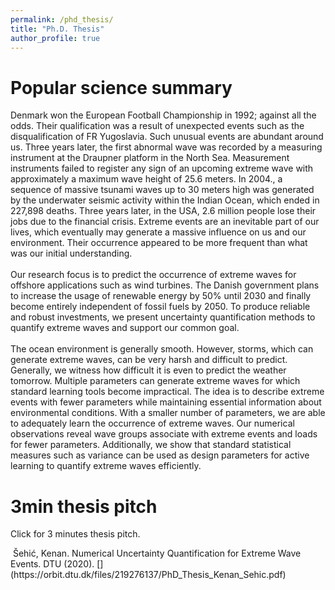 ```yaml
---
permalink: /phd_thesis/
title: "Ph.D. Thesis"
author_profile: true
---
```


# Popular science summary

Denmark won the European Football Championship in 1992; against all the odds. Their qualification was a result of unexpected events such as the disqualification of FR Yugoslavia. Such unusual events are abundant around us. Three years later, the first abnormal wave was recorded by a measuring instrument at the Draupner platform in the North Sea. Measurement instruments failed to register any sign of an upcoming extreme wave with approximately a maximum wave height of 25.6 meters. In 2004., a sequence of massive tsunami waves up to 30 meters high was generated by the underwater seismic activity within the Indian Ocean, which ended in 227,898 deaths. Three years later, in the USA, 2.6 million people lose their jobs due to the financial crisis. Extreme events are an inevitable part of our lives, which eventually may generate a massive influence on us and our environment. Their occurrence appeared to be more frequent than what was our initial understanding.<br/>
<br/>
Our research focus is to predict the occurrence of extreme waves for offshore applications such as wind turbines. The Danish government plans to increase the usage of renewable energy by 50% until 2030 and finally become entirely independent of fossil fuels by 2050. To produce reliable and robust investments, we present uncertainty quantification methods to quantify extreme waves and support our common goal.<br/>
<br/>
The ocean environment is generally smooth. However, storms, which can generate extreme waves, can be very harsh and difficult to predict. Generally, we witness how difficult it is even to predict the weather tomorrow. Multiple parameters can generate extreme waves for which standard learning tools become impractical. The idea is to describe extreme events with fewer parameters while maintaining essential information about environmental conditions. With a smaller number of parameters, we are able to adequately learn the occurrence of extreme waves. Our numerical observations reveal wave groups associate with extreme events and loads for fewer parameters. Additionally, we show that standard statistical measures such as variance can be used as design parameters for active learning to quantify extreme waves efficiently.

# 3min thesis pitch
Click [<i class="fab fa-youtube"></i>](https://youtu.be/gaPtteUC7ps) for 3 minutes thesis pitch.


<img src="{{ site.url }}{{ site.baseurl }}/images/naslovna.png" alt="">
Šehić, Kenan. Numerical Uncertainty Quantification for Extreme Wave Events. DTU (2020). [<i class="fas fa-file-pdf"></i>](https://orbit.dtu.dk/files/219276137/PhD_Thesis_Kenan_Sehic.pdf)

